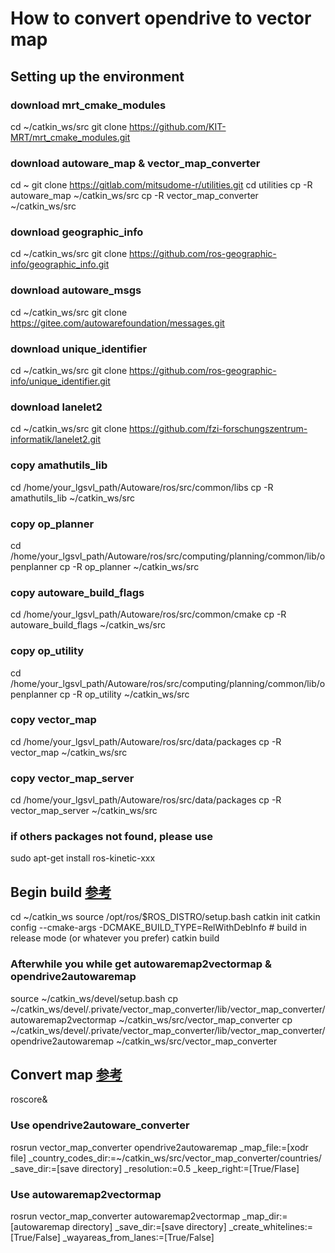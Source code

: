 # How to convert opendrive to vector map 

## Setting up the environment

### download mrt_cmake_modules
cd ~/catkin_ws/src
git clone https://github.com/KIT-MRT/mrt_cmake_modules.git

### download autoware_map & vector_map_converter
cd ~
git clone https://gitlab.com/mitsudome-r/utilities.git
cd utilities
cp -R autoware_map ~/catkin_ws/src
cp -R vector_map_converter ~/catkin_ws/src

### download geographic_info
cd ~/catkin_ws/src
git clone https://github.com/ros-geographic-info/geographic_info.git

### download autoware_msgs
cd ~/catkin_ws/src
git clone https://gitee.com/autowarefoundation/messages.git

### download unique_identifier
cd ~/catkin_ws/src
git clone https://github.com/ros-geographic-info/unique_identifier.git

### download lanelet2
cd ~/catkin_ws/src
git clone https://github.com/fzi-forschungszentrum-informatik/lanelet2.git

### copy amathutils_lib
cd /home/your_lgsvl_path/Autoware/ros/src/common/libs
cp -R amathutils_lib ~/catkin_ws/src

### copy op_planner
cd /home/your_lgsvl_path/Autoware/ros/src/computing/planning/common/lib/openplanner
cp -R op_planner ~/catkin_ws/src

### copy autoware_build_flags
cd /home/your_lgsvl_path/Autoware/ros/src/common/cmake
cp -R autoware_build_flags ~/catkin_ws/src

### copy op_utility
cd /home/your_lgsvl_path/Autoware/ros/src/computing/planning/common/lib/openplanner
cp -R op_utility ~/catkin_ws/src

### copy vector_map
cd /home/your_lgsvl_path/Autoware/ros/src/data/packages
cp -R vector_map ~/catkin_ws/src

### copy vector_map_server
cd /home/your_lgsvl_path/Autoware/ros/src/data/packages
cp -R vector_map_server ~/catkin_ws/src

### if others packages not found, please use 
sudo apt-get install ros-kinetic-xxx

## Begin build [参考](https://www.ctolib.com/fzi-forschungszentrum-informatik-Lanelet2.html)
cd ~/catkin_ws
source /opt/ros/$ROS_DISTRO/setup.bash
catkin init
catkin config --cmake-args -DCMAKE_BUILD_TYPE=RelWithDebInfo # build in release mode (or whatever you prefer)
catkin build

### Afterwhile you while get autowaremap2vectormap & opendrive2autowaremap
source ~/catkin_ws/devel/setup.bash
cp ~/catkin_ws/devel/.private/vector_map_converter/lib/vector_map_converter/autowaremap2vectormap ~/catkin_ws/src/vector_map_converter
cp ~/catkin_ws/devel/.private/vector_map_converter/lib/vector_map_converter/opendrive2autowaremap ~/catkin_ws/src/vector_map_converter

## Convert map [参考](https://gitlab.com/mitsudome-r/utilities/-/tree/feature/vector_map_converter/vector_map_converter)
roscore&
### Use opendrive2autoware_converter
rosrun vector_map_converter opendrive2autowaremap _map_file:=[xodr file] _country_codes_dir:=~/catkin_ws/src/vector_map_converter/countries/ _save_dir:=[save directory] _resolution:=0.5 _keep_right:=[True/Flase]
### Use autowaremap2vectormap
rosrun vector_map_converter autowaremap2vectormap _map_dir:=[autowaremap directory] _save_dir:=[save directory] _create_whitelines:=[True/False] _wayareas_from_lanes:=[True/False]




